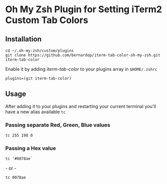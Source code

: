 # Oh My Zsh Plugin for Setting iTerm2 Custom Tab Colors

## Installation

```
cd ~/.oh-my-zsh/custom/plugins
git clone https://github.com/bernardop/iterm-tab-color-oh-my-zsh.git iterm-tab-color
```

Enable it by adding _iterm-tab-color_ to your plugins array in `$HOME/.zshrc`

```
plugins=(git iterm-tab-color)
```

## Usage

After adding it to your plugins and restarting your current terminal you'll have a new alias available `tc`

### Passing separate Red, Green, Blue values

```
tc 255 198 0
```

### Passing a Hex value

```
tc '#0078ae`
```

\- or -

```
tc 0078ae
```
